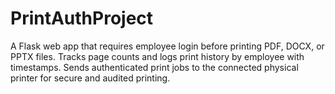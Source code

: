 # PrintAuthProject
A Flask web app that requires employee login before printing PDF, DOCX, or PPTX files. Tracks page counts and logs print history by employee with timestamps. Sends authenticated print jobs to the connected physical printer for secure and audited printing.
